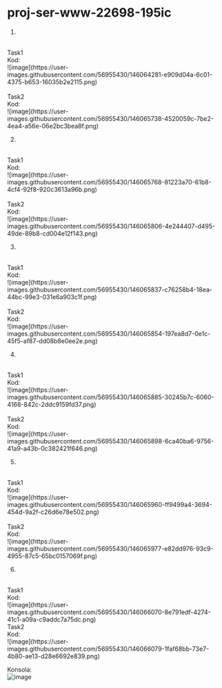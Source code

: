 # proj-ser-www-22698-195ic
1.
<br>
Task1
<br>
Kod:
<br>
![image](https://user-images.githubusercontent.com/56955430/146064281-e909d04a-6c01-4375-b653-16035b2e2115.png)
<br>

<br>
Task2
<br>
Kod:
<br>
![image](https://user-images.githubusercontent.com/56955430/146065738-4520059c-7be2-4ea4-a56e-06e2bc3bea8f.png)
<br>

2.
<br>
Task1
<br>
Kod:
<br>
![image](https://user-images.githubusercontent.com/56955430/146065768-81223a70-61b8-4cf4-92f8-920c3613a96b.png)
<br>

<br>
Task2
<br>
Kod:
<br>
![image](https://user-images.githubusercontent.com/56955430/146065806-4e244407-d495-49de-89b8-cd004e12f143.png)
<br>

3.
<br>
Task1
<br>
Kod:
<br>
![image](https://user-images.githubusercontent.com/56955430/146065837-c76258b4-18ea-44bc-99e3-031e6a903c1f.png)
<br>

<br>
Task2
<br>
Kod:
<br>
![image](https://user-images.githubusercontent.com/56955430/146065854-197ea8d7-0e1c-45f5-af87-dd08b8e0ee2e.png)
<br>

4.
<br>
Task1
<br>
Kod:
<br>
![image](https://user-images.githubusercontent.com/56955430/146065885-30245b7c-6060-4168-842c-2ddc9159fd37.png)
<br>

<br>
Task2
<br>
Kod:
<br>
![image](https://user-images.githubusercontent.com/56955430/146065898-6ca40ba6-9756-41a9-a43b-0c382421f646.png)
<br>

5.
<br>
Task1
<br>
Kod:
<br>
![image](https://user-images.githubusercontent.com/56955430/146065960-ff9499a4-3694-454d-9a2f-c26d6e78e502.png)
<br>

<br>
Task2
<br>
Kod:
<br>
![image](https://user-images.githubusercontent.com/56955430/146065977-e82dd976-93c9-4955-87c5-65bc0157069f.png)
<br>

6.
<br>
Task1
<br>
Kod:
<br>
![image](https://user-images.githubusercontent.com/56955430/146066070-8e791edf-4274-41c1-a09a-c9addc7a75dc.png)

<br>
Task2
<br>
Kod:
<br>
![image](https://user-images.githubusercontent.com/56955430/146066079-1faf68bb-73e7-4b80-ae13-d28e6692e839.png)
<br>

Konsola:
<br>
![image](https://user-images.githubusercontent.com/56955430/146066143-11d38e6e-bffb-4218-9311-c6a468881d0a.png)
<br>
